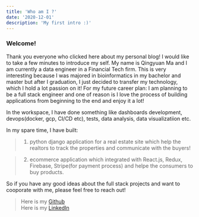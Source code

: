 ```yaml
---
title: 'Who am I ?'
date: '2020-12-01'
description: 'My first intro :)'
---
```

### Welcome!

Thank you everyone who clicked here about my personal blog! I would like to take a few minutes to introduce my self. My name is Qingyuan Ma and I am currently a data engineer in a Financial Tech firm. This is very interesting because I was majored in bioinformatics in my bachelor and master but after I graduation, I just decided to transfer my technology, which I hold a lot passion on it! For my future career plan: I am planning to be a full stack engineer and one of reason is I love the process of building applications from beginning to the end and enjoy it a lot!

In the workspace, I have done something like dashboards development, devops(docker, gcp, CI/CD etc), tests, data analysis, data visualizatiion etc. 

In my spare time, I have built:
> 1. python django application for a real estate site which help the realtors to track the properties and communicate with the buyers! 

> 2. ecommerce application which integrated with React.js, Redux, Firebase, Stripe(for payment process) and helpe the consumers to buy products.

So if you have any good ideas about the full stack projects and want to cooporate with me, please feel free to reach out!

> Here is my [Github](https://github.com/qm994) <br /> 
> Here is my [LinkedIn](https"//www.linkedin.com/in/qingyuanm94)
